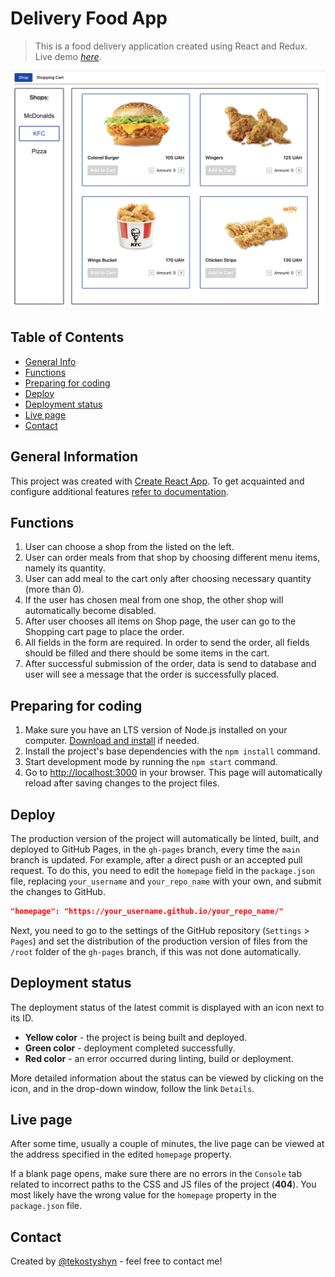 # Delivery Food App 
> This is a food delivery application created using React and Redux.
> Live demo [_here_](https://tekostyshyn.github.io/eliftech-delivery-app/).


![Screenshot of the App](./assets/food-delivery-app.png)


## Table of Contents
* [General Info](#general-information)
* [Functions](#functions)
* [Preparing for coding](#features)
* [Deploy](#deploy)
* [Deployment status](#deployment-status)
* [Live page](#live-page)
* [Contact](#contact)

## General Information
This project was created with
[Create React App](https://github.com/facebook/create-react-app). To get
acquainted and configure additional features
[refer to documentation](https://facebook.github.io/create-react-app/docs/getting-started).

## Functions
1. User can choose a shop from the listed on the left.
2. User can order meals from that shop by choosing different menu items, namely its quantity.
3. User can add meal to the cart only after choosing necessary quantity (more than 0).
4. If the user has chosen meal from one shop, the other shop will automatically become disabled.
5. After user chooses all items on Shop page, the user can go to the Shopping cart page to place the order.
6. All fields in the form are required. In order to send the order, all fields should be filled and there should be some items in the cart.
7. After successful submission of the order, data is send to database and user will see a message that the order is successfully placed.

## Preparing for coding

1. Make sure you have an LTS version of Node.js installed on your computer.
   [Download and install](https://nodejs.org/en/) if needed.
2. Install the project's base dependencies with the `npm install` command.
3. Start development mode by running the `npm start` command.
4. Go to [http://localhost:3000](http://localhost:3000) in your browser. This
   page will automatically reload after saving changes to the project files.

## Deploy

The production version of the project will automatically be linted, built, and
deployed to GitHub Pages, in the `gh-pages` branch, every time the `main` branch
is updated. For example, after a direct push or an accepted pull request. To do
this, you need to edit the `homepage` field in the `package.json` file,
replacing `your_username` and `your_repo_name` with your own, and submit the
changes to GitHub.

```json
"homepage": "https://your_username.github.io/your_repo_name/"
```

Next, you need to go to the settings of the GitHub repository (`Settings` >
`Pages`) and set the distribution of the production version of files from the
`/root` folder of the `gh-pages` branch, if this was not done automatically.

## Deployment status

The deployment status of the latest commit is displayed with an icon next to its
ID.

- **Yellow color** - the project is being built and deployed.
- **Green color** - deployment completed successfully.
- **Red color** - an error occurred during linting, build or deployment.

More detailed information about the status can be viewed by clicking on the
icon, and in the drop-down window, follow the link `Details`.

## Live page

After some time, usually a couple of minutes, the live page can be viewed at the
address specified in the edited `homepage` property. 

If a blank page opens, make sure there are no errors in the `Console` tab
related to incorrect paths to the CSS and JS files of the project (**404**). You
most likely have the wrong value for the `homepage` property in the
`package.json` file.

## Contact
Created by [@tekostyshyn](https://t.me/tetekost) - feel free to contact me!
